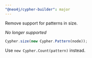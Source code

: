 ```yaml
---
"@neo4j/cypher-builder": major
---
```


Remove support for patterns in size.

_No longer supported_

```js
Cypher.size(new Cypher.Pattern(node));
```

Use `new Cypher.Count(pattern)` instead.

